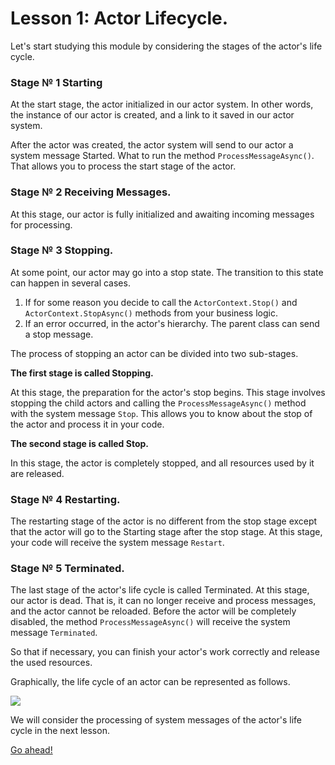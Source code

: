 # Lesson 1: Actor Lifecycle.

Let's start studying this module by considering the stages of the actor's life cycle.

### Stage № 1 Starting

At the start stage, the actor initialized in our actor system. In other words, the instance of our actor is created, and a link to it saved in our actor system.

After the actor was created, the actor system will send to our actor a system message Started. What to run the method `ProcessMessageAsync()`. That allows you to process the start stage of the actor.

### Stage № 2 Receiving Messages.

At this stage, our actor is fully initialized and awaiting incoming messages for processing.

### Stage № 3 Stopping.

At some point, our actor may go into a stop state. The transition to this state can happen in several cases.

1. If for some reason you decide to call the `ActorContext.Stop()` and `ActorContext.StopAsync()` methods from your business logic.
2. If an error occurred, in the actor's hierarchy. The parent class can send a stop message.

The process of stopping an actor can be divided into two sub-stages.

**The first stage is called Stopping.**

At this stage, the preparation for the actor's stop begins. This stage involves stopping the child actors and calling the `ProcessMessageAsync()` method with the system message `Stop`. This allows you to know about the stop of the actor and process it in your code.

**The second stage is called Stop.**

In this stage, the actor is completely stopped, and all resources used by it are released.

### Stage № 4  Restarting.

The restarting stage of the actor is no different from the stop stage except that the actor will go to the Starting stage after the stop stage. At this stage, your code will receive the system message `Restart`. 

### Stage № 5 Terminated.

The last stage of the actor's life cycle is called Terminated. At this stage, our actor is dead. That is, it can no longer receive and process messages, and the actor cannot be reloaded. Before the actor will be completely disabled, the method `ProcessMessageAsync()` will receive the system message `Terminated`. 

So that if necessary, you can finish your actor's work correctly and release the used resources. 

Graphically, the life cycle of an actor can be represented as follows.

![](../../images/3_1_1.png)

We will consider the processing of system messages of the actor's life cycle in the next lesson.

[Go ahead!](../lesson-2)

